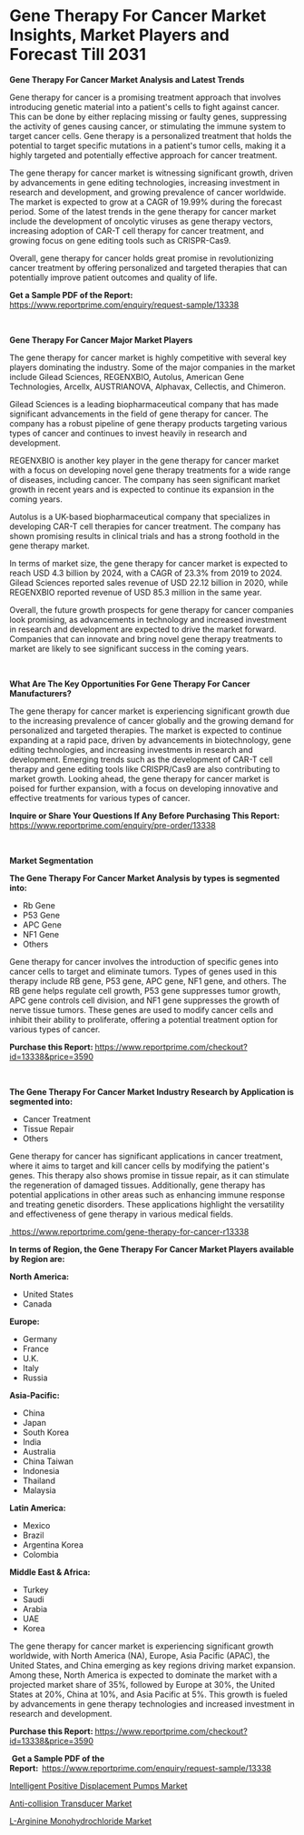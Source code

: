 <p><h1>Gene Therapy For Cancer Market Insights, Market Players and Forecast Till 2031</h1></p><p><strong>Gene Therapy For Cancer Market Analysis and Latest Trends</strong></p>
<p><p>Gene therapy for cancer is a promising treatment approach that involves introducing genetic material into a patient's cells to fight against cancer. This can be done by either replacing missing or faulty genes, suppressing the activity of genes causing cancer, or stimulating the immune system to target cancer cells. Gene therapy is a personalized treatment that holds the potential to target specific mutations in a patient's tumor cells, making it a highly targeted and potentially effective approach for cancer treatment.</p><p>The gene therapy for cancer market is witnessing significant growth, driven by advancements in gene editing technologies, increasing investment in research and development, and growing prevalence of cancer worldwide. The market is expected to grow at a CAGR of 19.99% during the forecast period. Some of the latest trends in the gene therapy for cancer market include the development of oncolytic viruses as gene therapy vectors, increasing adoption of CAR-T cell therapy for cancer treatment, and growing focus on gene editing tools such as CRISPR-Cas9.</p><p>Overall, gene therapy for cancer holds great promise in revolutionizing cancer treatment by offering personalized and targeted therapies that can potentially improve patient outcomes and quality of life.</p></p>
<p><strong>Get a Sample PDF of the Report:&nbsp;</strong> <a href="https://www.reportprime.com/enquiry/request-sample/13338">https://www.reportprime.com/enquiry/request-sample/13338</a></p>
<p>&nbsp;</p>
<p><strong>Gene Therapy For Cancer Major Market Players</strong></p>
<p><p>The gene therapy for cancer market is highly competitive with several key players dominating the industry. Some of the major companies in the market include Gilead Sciences, REGENXBIO, Autolus, American Gene Technologies, Arcellx, AUSTRIANOVA, Alphavax, Cellectis, and Chimeron.</p><p>Gilead Sciences is a leading biopharmaceutical company that has made significant advancements in the field of gene therapy for cancer. The company has a robust pipeline of gene therapy products targeting various types of cancer and continues to invest heavily in research and development.</p><p>REGENXBIO is another key player in the gene therapy for cancer market with a focus on developing novel gene therapy treatments for a wide range of diseases, including cancer. The company has seen significant market growth in recent years and is expected to continue its expansion in the coming years.</p><p>Autolus is a UK-based biopharmaceutical company that specializes in developing CAR-T cell therapies for cancer treatment. The company has shown promising results in clinical trials and has a strong foothold in the gene therapy market.</p><p>In terms of market size, the gene therapy for cancer market is expected to reach USD 4.3 billion by 2024, with a CAGR of 23.3% from 2019 to 2024. Gilead Sciences reported sales revenue of USD 22.12 billion in 2020, while REGENXBIO reported revenue of USD 85.3 million in the same year.</p><p>Overall, the future growth prospects for gene therapy for cancer companies look promising, as advancements in technology and increased investment in research and development are expected to drive the market forward. Companies that can innovate and bring novel gene therapy treatments to market are likely to see significant success in the coming years.</p></p>
<p>&nbsp;</p>
<p><strong>What Are The Key Opportunities For Gene Therapy For Cancer Manufacturers?</strong></p>
<p><p>The gene therapy for cancer market is experiencing significant growth due to the increasing prevalence of cancer globally and the growing demand for personalized and targeted therapies. The market is expected to continue expanding at a rapid pace, driven by advancements in biotechnology, gene editing technologies, and increasing investments in research and development. Emerging trends such as the development of CAR-T cell therapy and gene editing tools like CRISPR/Cas9 are also contributing to market growth. Looking ahead, the gene therapy for cancer market is poised for further expansion, with a focus on developing innovative and effective treatments for various types of cancer.</p></p>
<p><strong>Inquire or Share Your Questions If Any Before Purchasing This Report:</strong> <a href="https://www.reportprime.com/enquiry/pre-order/13338">https://www.reportprime.com/enquiry/pre-order/13338</a></p>
<p>&nbsp;</p>
<p><strong>Market Segmentation</strong></p>
<p><strong>The Gene Therapy For Cancer Market Analysis by types is segmented into:</strong></p>
<p><ul><li>Rb Gene</li><li>P53 Gene</li><li>APC Gene</li><li>NF1 Gene</li><li>Others</li></ul></p>
<p><p>Gene therapy for cancer involves the introduction of specific genes into cancer cells to target and eliminate tumors. Types of genes used in this therapy include RB gene, P53 gene, APC gene, NF1 gene, and others. The RB gene helps regulate cell growth, P53 gene suppresses tumor growth, APC gene controls cell division, and NF1 gene suppresses the growth of nerve tissue tumors. These genes are used to modify cancer cells and inhibit their ability to proliferate, offering a potential treatment option for various types of cancer.</p></p>
<p><strong>Purchase this Report:&nbsp;</strong><a href="https://www.reportprime.com/checkout?id=13338&price=3590">https://www.reportprime.com/checkout?id=13338&price=3590</a></p>
<p>&nbsp;</p>
<p><strong>The Gene Therapy For Cancer Market Industry Research by Application is segmented into:</strong></p>
<p><ul><li>Cancer Treatment</li><li>Tissue Repair</li><li>Others</li></ul></p>
<p><p>Gene therapy for cancer has significant applications in cancer treatment, where it aims to target and kill cancer cells by modifying the patient's genes. This therapy also shows promise in tissue repair, as it can stimulate the regeneration of damaged tissues. Additionally, gene therapy has potential applications in other areas such as enhancing immune response and treating genetic disorders. These applications highlight the versatility and effectiveness of gene therapy in various medical fields.</p></p>
<p><a href="https://www.reportprime.com/gene-therapy-for-cancer-r13338">&nbsp;https://www.reportprime.com/gene-therapy-for-cancer-r13338</a></p>
<p><strong>In terms of Region, the Gene Therapy For Cancer Market Players available by Region are:</strong></p>
<p>
    <p> <strong> North America: </strong>
        <ul>
            <li>United States</li>
            <li>Canada</li>
        </ul>
        </p> 
    <p> <strong> Europe: </strong>
        <ul>
            <li>Germany</li>
            <li>France</li>
            <li>U.K.</li>
            <li>Italy</li>
            <li>Russia</li>
        </ul>
        </p> 
    <p> <strong> Asia-Pacific: </strong>
        <ul>
            <li>China</li>
            <li>Japan</li>
            <li>South Korea</li>
            <li>India</li>
            <li>Australia</li>
            <li>China Taiwan</li>
            <li>Indonesia</li>
            <li>Thailand</li>
            <li>Malaysia</li>
        </ul>
        </p> 
    <p> <strong> Latin America: </strong>
        <ul>
            <li>Mexico</li>
            <li>Brazil</li>
            <li>Argentina Korea</li>
            <li>Colombia</li>
        </ul>
        </p> 
    <p> <strong> Middle East & Africa: </strong>
        <ul>
            <li>Turkey</li>
            <li>Saudi</li>
            <li>Arabia</li>
            <li>UAE</li>
            <li>Korea</li>
        </ul>
    </p>
    </p>
<p><p>The gene therapy for cancer market is experiencing significant growth worldwide, with North America (NA), Europe, Asia Pacific (APAC), the United States, and China emerging as key regions driving market expansion. Among these, North America is expected to dominate the market with a projected market share of 35%, followed by Europe at 30%, the United States at 20%, China at 10%, and Asia Pacific at 5%. This growth is fueled by advancements in gene therapy technologies and increased investment in research and development.</p></p>
<p><strong>Purchase this Report: </strong><a href="https://www.reportprime.com/checkout?id=13338&price=3590">https://www.reportprime.com/checkout?id=13338&price=3590</a></p>
<p>&nbsp;<strong>Get a Sample PDF of the Report:&nbsp;&nbsp;</strong><a href="https://www.reportprime.com/enquiry/request-sample/13338">https://www.reportprime.com/enquiry/request-sample/13338</a></p>
<p><strong></strong></p>
<p><p><a href="https://medium.com/@babymorar/intelligent-positive-displacement-pumps-market-size-share-trends-analysis-report-by-end-use-ee57ac411a7c">Intelligent Positive Displacement Pumps Market</a></p><p><a href="https://medium.com/@billyrice626/anti-collision-transducer-market-investigation-industry-evolution-and-forecast-till-2031-9c46b3a0cc65">Anti-collision Transducer Market</a></p><p><a href="https://medium.com/@joshdavis1955/l-arginine-monohydrochloride-market-size-market-segmentation-market-trends-and-growth-analysis-b97547583153">L-Arginine Monohydrochloride Market</a></p></p>